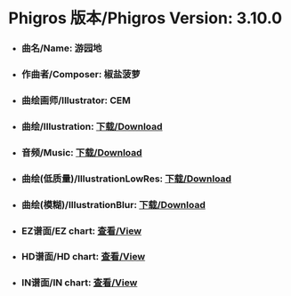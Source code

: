 
# Phigros 版本/Phigros Version:  3.10.0

- ### __曲名/Name:  游园地__

- ### __作曲者/Composer:  椒盐菠萝__

- ### __曲绘画师/Illustrator:  CEM__

- ### __曲绘/Illustration:  [下载/Download](https://github.com/Po6647A/WebAssests/releases/download/3.10.0/999.png)__

- ### __音频/Music:  [下载/Download](https://github.com/Po6647A/WebAssests/releases/download/3.10.0/1829.ogg)__

- ### __曲绘(低质量)/IllustrationLowRes:  [下载/Download](https://github.com/Po6647A/WebAssests/releases/download/3.10.0/1491.png)__

- ### __曲绘(模糊)/IllustrationBlur:  [下载/Download](https://github.com/Po6647A/WebAssests/releases/download/3.10.0/0)__


- ### __EZ谱面/EZ chart:  [查看/View](./EZ.json/index.html)__

- ### __HD谱面/HD chart:  [查看/View](./HD.json/index.html)__

- ### __IN谱面/IN chart:  [查看/View](./IN.json/index.html)__
